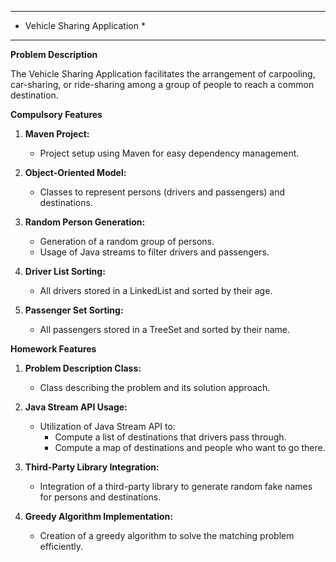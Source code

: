 ***********************************
*   Vehicle Sharing Application   *
***********************************

**Problem Description**

The Vehicle Sharing Application facilitates the arrangement of carpooling, car-sharing, or ride-sharing among a group of people to reach a common destination.

**Compulsory Features**

1. **Maven Project:**
   - Project setup using Maven for easy dependency management.

2. **Object-Oriented Model:**
   - Classes to represent persons (drivers and passengers) and destinations.

3. **Random Person Generation:**
   - Generation of a random group of persons.
   - Usage of Java streams to filter drivers and passengers.

4. **Driver List Sorting:**
   - All drivers stored in a LinkedList and sorted by their age.

5. **Passenger Set Sorting:**
   - All passengers stored in a TreeSet and sorted by their name.

**Homework Features**

1. **Problem Description Class:**
   - Class describing the problem and its solution approach.

2. **Java Stream API Usage:**
   - Utilization of Java Stream API to:
     - Compute a list of destinations that drivers pass through.
     - Compute a map of destinations and people who want to go there.

3. **Third-Party Library Integration:**
   - Integration of a third-party library to generate random fake names for persons and destinations.

4. **Greedy Algorithm Implementation:**
   - Creation of a greedy algorithm to solve the matching problem efficiently.
